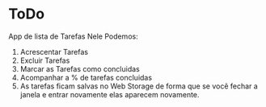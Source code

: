 # ToDo

App de lista de Tarefas
Nele Podemos:

1. Acrescentar Tarefas
2. Excluir Tarefas
3. Marcar as Tarefas como concluidas
4. Acompanhar a % de tarefas concluidas
5. As tarefas ficam salvas no Web Storage de forma que se você fechar a janela e entrar novamente elas aparecem novamente.

